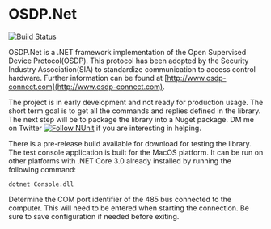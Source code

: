 # OSDP.Net #

[![Build Status](https://dev.azure.com/jonathanhorvath/OSDP.Net/_apis/build/status/bytedreamer.OSDP.Net?branchName=master)](https://dev.azure.com/jonathanhorvath/OSDP.Net/_build/latest?definitionId=1&branchName=master)

OSDP.Net is a .NET framework implementation of the Open Supervised Device Protocol(OSDP). This protocol has been adopted by the Security Industry Association(SIA) to standardize communication to access control hardware. Further information can be found at [http://www.osdp-connect.com](http://www.osdp-connect.com).

The project is in early development and not ready for production usage. The short term goal is to get all the commands and replies defined in the library. The next step will be to package the library into a Nuget package. DM me on Twitter [![Follow NUnit](https://img.shields.io/twitter/follow/bytedreamer.svg?style=social)](https://twitter.com/bytedreamer) if you are interesting in helping.

There is a pre-release build available for download for testing the library. The test console application is built for the MacOS platform. It can be run on other platforms with .NET Core 3.0 already installed by running the following command:
<pre><code>dotnet Console.dll</code></pre>
Determine the COM port identifier of the 485 bus connected to the computer. This will need to be entered when starting the connection. Be sure to save configuration if needed before exiting.
